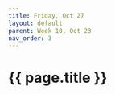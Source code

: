 ```yaml
---
title: Friday, Oct 27
layout: default
parent: Week 10, Oct 23
nav_order: 3
---
```


# {{ page.title }}

